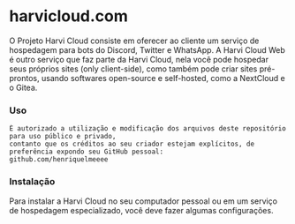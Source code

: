 # harvicloud.com

O Projeto Harvi Cloud consiste em oferecer ao cliente um serviço de hospedagem para bots do Discord, Twitter e WhatsApp. A Harvi Cloud Web é outro serviço que faz parte da Harvi Cloud, nela você pode hospedar seus próprios sites (only client-side), como também pode criar sites pré-prontos, usando softwares open-source e self-hosted, como a NextCloud e o Gitea.

### Uso

```
É autorizado a utilização e modificação dos arquivos deste repositório para uso público e privado, 
contanto que os créditos ao seu criador estejam explícitos, de preferência expondo seu GitHub pessoal:
github.com/henriquelmeeee
```

### Instalação

Para instalar a Harvi Cloud no seu computador pessoal ou em um serviço de hospedagem especializado, você deve fazer algumas configurações.
